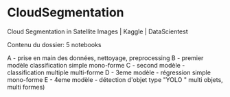 # CloudSegmentation
Cloud Segmentation in Satellite Images | Kaggle | DataScientest

Contenu du dossier: 5 notebooks

A - prise en main des données, nettoyage, preprocessing
B - premier modèle classification simple mono-forme
C - second modèle - classification multiple multi-forme
D - 3eme modèle - régression simple mono-forme
E - 4eme modèle - détection d'objet type "YOLO " multi objets, multi formes)


